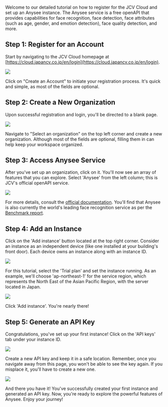 Welcome to our detailed tutorial on how to register for the JCV Cloud and set up an Anysee instance. The Anysee service is a free openAPI that provides capabilities for face recognition, face detection, face attributes (such as age, gender, and emotion detection), face quality detection, and more. 

Step 1: Register for an Account
--------------------------------
Start by navigating to the JCV Cloud homepage at [https://cloud.japancv.co.jp/en/login](https://cloud.japancv.co.jp/en/login). 

![](https://hackmd.io/_uploads/H19_os7c3.png)

Click on "Create an Account" to initiate your registration process. It's quick and simple, as most of the fields are optional. 


Step 2: Create a New Organization
---------------------------------
Upon successful registration and login, you'll be directed to a blank page. 

![](https://hackmd.io/_uploads/rJTIxnX53.png)

Navigate to "Select an organization" on the top left corner and create a new organization. Although most of the fields are optional, filling them in can help keep your workspace organized.

Step 3: Access Anysee Service
-----------------------------
After you've set up an organization, click on it. You'll now see an array of features that you can explore. Select 'Anysee' from the left column; this is JCV's official openAPI service. 

![](https://hackmd.io/_uploads/ryhjl2Q53.png)

For more details, consult the [official documentation](https://docs.cloud.japancv.co.jp/docs/introduction). You'll find that Anysee is also currently the world's leading face recognition service as per the [Benchmark report](report).

Step 4: Add an Instance
------------------------
Click on the 'Add instance' button located at the top right corner. Consider an instance as an independent device (like one installed at your building's front door). Each device owns an instance along with an instance ID. 

![](https://hackmd.io/_uploads/BkxVZnmc2.jpg)

For this tutorial, select the 'Trial plan' and set the instance running. As an example, we'll choose 'ap-northeast-1' for the service region, which represents the North East of the Asian Pacific Region, with the server located in Japan. 

![](https://hackmd.io/_uploads/r1MGN27q2.jpg)

Click 'Add instance'. You're nearly there!


Step 5: Generate an API Key
---------------------------
Congratulations, you've set up your first instance! Click on the 'API keys' tab under your instance ID.

![](https://hackmd.io/_uploads/B1OAV3X92.png)

Create a new API key and keep it in a safe location. Remember, once you navigate away from this page, you won't be able to see the key again. If you misplace it, you'll have to create a new one. 


![](https://hackmd.io/_uploads/rydJD3mch.png)

And there you have it! You've successfully created your first instance and generated an API key. Now, you're ready to explore the powerful features of Anysee. Enjoy your journey!
